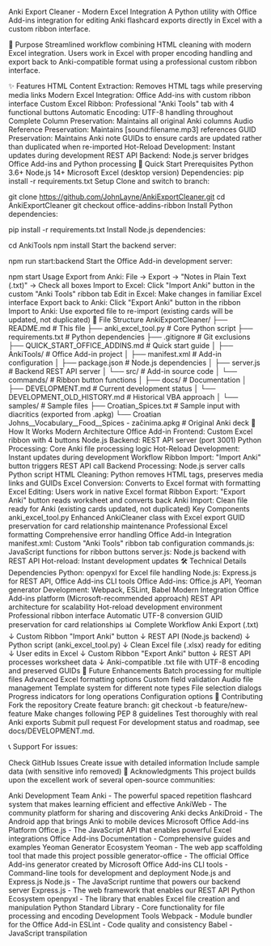 Anki Export Cleaner - Modern Excel Integration
A Python utility with Office Add-ins integration for editing Anki flashcard exports directly in Excel with a custom ribbon interface.

🎯 Purpose
Streamlined workflow combining HTML cleaning with modern Excel integration. Users work in Excel with proper encoding handling and export back to Anki-compatible format using a professional custom ribbon interface.

✨ Features
HTML Content Extraction: Removes HTML tags while preserving media links
Modern Excel Integration: Office Add-ins with custom ribbon interface
Custom Excel Ribbon: Professional "Anki Tools" tab with 4 functional buttons
Automatic Encoding: UTF-8 handling throughout
Complete Column Preservation: Maintains all original Anki columns
Audio Reference Preservation: Maintains [sound:filename.mp3] references
GUID Preservation: Maintains Anki note GUIDs to ensure cards are updated rather than duplicated when re-imported
Hot-Reload Development: Instant updates during development
REST API Backend: Node.js server bridges Office Add-ins and Python processing
🚀 Quick Start
Prerequisites
Python 3.6+
Node.js 14+
Microsoft Excel (desktop version)
Dependencies: pip install -r requirements.txt
Setup
Clone and switch to branch:

git clone https://github.com/JohnLayne/AnkiExportCleaner.git
cd AnkiExportCleaner
git checkout office-addins-ribbon
Install Python dependencies:

pip install -r requirements.txt
Install Node.js dependencies:

cd AnkiTools
npm install
Start the backend server:

npm run start:backend
Start the Office Add-in development server:

npm start
Usage
Export from Anki: File → Export → "Notes in Plain Text (.txt)" → Check all boxes
Import to Excel: Click "Import Anki" button in the custom "Anki Tools" ribbon tab
Edit in Excel: Make changes in familiar Excel interface
Export back to Anki: Click "Export Anki" button in the ribbon
Import to Anki: Use exported file to re-import (existing cards will be updated, not duplicated)
📁 File Structure
AnkiExportCleaner/
├── README.md                 # This file
├── anki_excel_tool.py        # Core Python script
├── requirements.txt          # Python dependencies
├── .gitignore               # Git exclusions
├── QUICK_START_OFFICE_ADDINS.md  # Quick start guide
│
├── AnkiTools/               # Office Add-in project
│   ├── manifest.xml         # Add-in configuration
│   ├── package.json         # Node.js dependencies
│   ├── server.js            # Backend REST API server
│   └── src/                 # Add-in source code
│       └── commands/        # Ribbon button functions
│
├── docs/                    # Documentation
│   ├── DEVELOPMENT.md       # Current development status
│   └── DEVELOPMENT_OLD_HISTORY.md  # Historical VBA approach
│
└── samples/                 # Sample files
    ├── Croatian_Spices.txt  # Sample input with diacritics (exported from .apkg)
    └── Croatian Johns__Vocabulary__Food__Spices - začinima.apkg  # Original Anki deck
🔧 How It Works
Modern Architecture
Office Add-in Frontend: Custom Excel ribbon with 4 buttons
Node.js Backend: REST API server (port 3001)
Python Processing: Core Anki file processing logic
Hot-Reload Development: Instant updates during development
Workflow
Ribbon Import: "Import Anki" button triggers REST API call
Backend Processing: Node.js server calls Python script
HTML Cleaning: Python removes HTML tags, preserves media links and GUIDs
Excel Conversion: Converts to Excel format with formatting
Excel Editing: Users work in native Excel format
Ribbon Export: "Export Anki" button reads worksheet and converts back
Anki Import: Clean file ready for Anki (existing cards updated, not duplicated)
Key Components
anki_excel_tool.py
Enhanced AnkiCleaner class with Excel export
GUID preservation for card relationship maintenance
Professional Excel formatting
Comprehensive error handling
Office Add-in Integration
manifest.xml: Custom "Anki Tools" ribbon tab configuration
commands.js: JavaScript functions for ribbon buttons
server.js: Node.js backend with REST API
Hot-reload: Instant development updates
🛠️ Technical Details
Dependencies
Python: openpyxl for Excel file handling
Node.js: Express.js for REST API, Office Add-ins CLI tools
Office Add-ins: Office.js API, Yeoman generator
Development: Webpack, ESLint, Babel
Modern Integration
Office Add-ins platform (Microsoft-recommended approach)
REST API architecture for scalability
Hot-reload development environment
Professional ribbon interface
Automatic UTF-8 conversion
GUID preservation for card relationships
📊 Complete Workflow
Anki Export (.txt)
       ↓
Custom Ribbon "Import Anki" button
       ↓
REST API (Node.js backend)
       ↓
Python script (anki_excel_tool.py)
       ↓
Clean Excel file (.xlsx) ready for editing
       ↓
User edits in Excel
       ↓
Custom Ribbon "Export Anki" button
       ↓
REST API processes worksheet data
       ↓
Anki-compatible .txt file with UTF-8 encoding and preserved GUIDs
🔮 Future Enhancements
 Batch processing for multiple files
 Advanced Excel formatting options
 Custom field validation
 Audio file management
 Template system for different note types
 File selection dialogs
 Progress indicators for long operations
 Configuration options
🤝 Contributing
Fork the repository
Create feature branch: git checkout -b feature/new-feature
Make changes following PEP 8 guidelines
Test thoroughly with real Anki exports
Submit pull request
For development status and roadmap, see docs/DEVELOPMENT.md.

📞 Support
For issues:

Check GitHub Issues
Create issue with detailed information
Include sample data (with sensitive info removed)
🙏 Acknowledgments
This project builds upon the excellent work of several open-source communities:

Anki Development Team
Anki - The powerful spaced repetition flashcard system that makes learning efficient and effective
AnkiWeb - The community platform for sharing and discovering Anki decks
AnkiDroid - The Android app that brings Anki to mobile devices
Microsoft Office Add-ins Platform
Office.js - The JavaScript API that enables powerful Excel integrations
Office Add-ins Documentation - Comprehensive guides and examples
Yeoman Generator Ecosystem
Yeoman - The web app scaffolding tool that made this project possible
generator-office - The official Office Add-ins generator created by Microsoft
Office Add-ins CLI tools - Command-line tools for development and deployment
Node.js and Express.js
Node.js - The JavaScript runtime that powers our backend server
Express.js - The web framework that enables our REST API
Python Ecosystem
openpyxl - The library that enables Excel file creation and manipulation
Python Standard Library - Core functionality for file processing and encoding
Development Tools
Webpack - Module bundler for the Office Add-in
ESLint - Code quality and consistency
Babel - JavaScript transpilation
